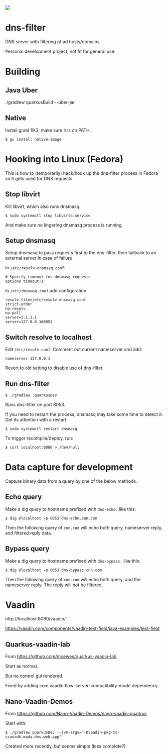 ![](https://github.com/jskov/dns-filter/workflows/Build%20and%20run%20tests/badge.svg)


# dns-filter
DNS server with filtering of ad hosts/domains

Personal development project, not fit for general use.

# Building

## Java Uber

./gradlew quarkusBuild --uber-jar


## Native

Install graal 19.3, make sure it is on PATH.

	$ gu install native-image

# Hooking into Linux (Fedora)

This is how to (temporarily) hack/hook up the dns-filter process in Fedora so it gets used for DNS requests.

## Stop libvirt

Kill libvirt, which also runs dnsmasq.

	$ sudo systemctl stop libvirtd.service

And make sure no lingering dnsmasq process is running.

## Setup dnsmasq

Setup dnsmasq to pass requests first to the dns-filter, then fallback to an external server in case of failure

In `/etc/resolv-dnsmasq.conf`:

	# Specify timeout for dnsmasq requests                                                                                                      
	options timeout:1

In `/etc/dnsmasq.conf` add configuration:

	resolv-file=/etc/resolv-dnsmasq.conf
	strict-order
	no-resolv
	no-poll
	server=1.1.1.1
	server=127.0.0.1#8053 
 
## Switch resolve to localhost

Edit `/etc/resolv.conf`. Comment out current nameserver and add:

	nameserver 127.0.0.1

Revert to old setting to disable use of dns-filter.


## Run dns-filter

	$ ./gradlew :quarkusDev

Runs dns-filter on port 8053.

If you need to restart the process, dnsmasq may take some time to detect it. Get its attention with a restart:

	$ sudo systemctl restart dnsmasq


To trigger recompile/deploy, run:

	$ curl localhost:8080 > /dev/null

# Data capture for development

Capture binary data from a query by one of the below methods.

## Echo query

Make a dig query to hostname prefixed with `dns-echo.` like this:

	$ dig @localhost -p 8053 dns-echo.cnn.com

Then the following query of `cnn.com` will echo both query, nameserver reply, and filtered reply data.

## Bypass query

Make a dig query to hostname prefixed with `dns-bypass.` like this:

	$ dig @localhost -p 8053 dns-bypass.cnn.com

Then the following query of `cnn.com` will echo both query, and the nameserver reply. The reply will not be filtered.

# Vaadin

http://localhost:8080/vaadin/

https://vaadin.com/components/vaadin-text-field/java-examples/text-field

## Quarkus-vaadin-lab

From https://github.com/moewes/quarkus-vaadin-lab

Start as normal.

But no control gui rendered.

Fixed by adding com.vaadin:flow-server-compatibility-mode dependency.


## Nano-Vaadin-Demos

From https://github.com/Nano-Vaadin-Demos/nano-vaadin-quarkus

Start with:

	$ ./gradlew quarkusDev --jvm-args="-Dvaadin-pkg-to-scan=dk.mada.dns.web.app"
	
Created more recently, but seems simple (less complete?)


